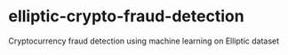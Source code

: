 # elliptic-crypto-fraud-detection
Cryptocurrency fraud detection using machine learning on Elliptic dataset
